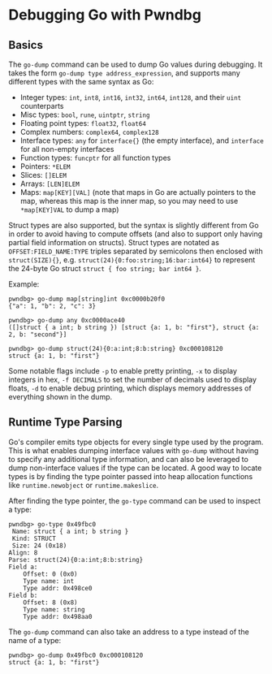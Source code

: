# Debugging Go with Pwndbg
## Basics
The `go-dump` command can be used to dump Go values during debugging. It takes the form `go-dump type address_expression`, and supports many different types with the same syntax as Go:

- Integer types: `int`, `int8`, `int16`, `int32`, `int64`, `int128`, and their `uint` counterparts
- Misc types: `bool`, `rune`, `uintptr`, `string`
- Floating point types: `float32`, `float64`
- Complex numbers: `complex64`, `complex128`
- Interface types: `any` for `interface{}` (the empty interface), and `interface` for all non-empty interfaces
- Function types: `funcptr` for all function types
- Pointers: `*ELEM`
- Slices: `[]ELEM`
- Arrays: `[LEN]ELEM`
- Maps: `map[KEY][VAL]` (note that maps in Go are actually pointers to the map, whereas this map is the inner map, so you may need to use `*map[KEY]VAL` to dump a map)

Struct types are also supported, but the syntax is slightly different from Go in order to avoid having to compute offsets (and also to support only having partial field information on structs). Struct types are notated as `OFFSET:FIELD_NAME:TYPE` triples separated by semicolons then enclosed with `struct(SIZE){}`, e.g. `struct(24){0:foo:string;16:bar:int64}` to represent the 24-byte Go struct `struct { foo string; bar int64 }`.

Example:
```
pwndbg> go-dump map[string]int 0xc0000b20f0
{"a": 1, "b": 2, "c": 3}

pwndbg> go-dump any 0xc0000ace40
([]struct { a int; b string }) [struct {a: 1, b: "first"}, struct {a: 2, b: "second"}]

pwndbg> go-dump struct(24){0:a:int;8:b:string} 0xc000108120
struct {a: 1, b: "first"}
```

Some notable flags include `-p` to enable pretty printing, `-x` to display integers in hex, `-f DECIMALS` to set the number of decimals used to display floats, `-d` to enable debug printing, which displays memory addresses of everything shown in the dump.

## Runtime Type Parsing
Go's compiler emits type objects for every single type used by the program. This is what enables dumping interface values with `go-dump` without having to specify any additional type information, and can also be leveraged to dump non-interface values if the type can be located. A good way to locate types is by finding the type pointer passed into heap allocation functions like `runtime.newobject` or `runtime.makeslice`.

After finding the type pointer, the `go-type` command can be used to inspect a type:
```
pwndbg> go-type 0x49fbc0
 Name: struct { a int; b string }
 Kind: STRUCT
 Size: 24 (0x18)
Align: 8
Parse: struct(24){0:a:int;8:b:string}
Field a:
    Offset: 0 (0x0)
    Type name: int
    Type addr: 0x498ce0
Field b:
    Offset: 8 (0x8)
    Type name: string
    Type addr: 0x498aa0
```

The `go-dump` command can also take an address to a type instead of the name of a type:
```
pwndbg> go-dump 0x49fbc0 0xc000108120
struct {a: 1, b: "first"}
```

